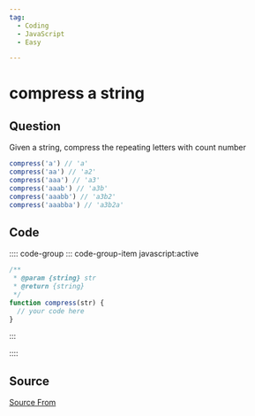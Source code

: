 ```yaml
---
tag:
  - Coding
  - JavaScript
  - Easy

---
```

  
# compress a string

## Question
Given a string, compress the repeating letters with count number

```js
compress('a') // 'a'
compress('aa') // 'a2'
compress('aaa') // 'a3'
compress('aaab') // 'a3b'
compress('aaabb') // 'a3b2'
compress('aaabba') // 'a3b2a'
```

## Code
:::: code-group
::: code-group-item javascript:active
```javascript
/**
 * @param {string} str
 * @return {string}
 */
function compress(str) {
  // your code here
}
```
:::
    
::::



##  Source
[Source From](https://bigfrontend.dev/problem/compress-a-string)

  